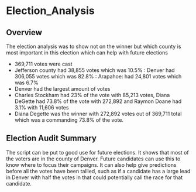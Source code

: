 # Election_Analysis
## Overview
The election analysis was to show not on the winner but which county is most important in this election which can help with future elections
* 369,711 votes were cast
* Jefferson county had 38,855 votes which was 10.5% : Denver had 306,055 votes which was 82.8%  :  Arapahoe: had 24,801 votes which was 6.7%
* Denver had the largest amount of votes
* Charles Stockham had 23% of the vote with 85,213 votes, Diana DeGette had 73.8% of the vote with 272,892 and Raymon Doane had 3.1% with 11,606 votes
* Diana Degette was the winner with 272,892 votes out of 369,711 total which was a commanding 73.8% of the vote.
## Election Audit Summary
The script can be put to good use for future elections. It shows that most of the voters are in the county of Denver. Future candidates can use this to know where to focus their campaigns. It can also help give predictions before all the votes have been tallied, such as if a candidate has a large lead in Denver with half the votes in that could potentially call the race for that candidate.

